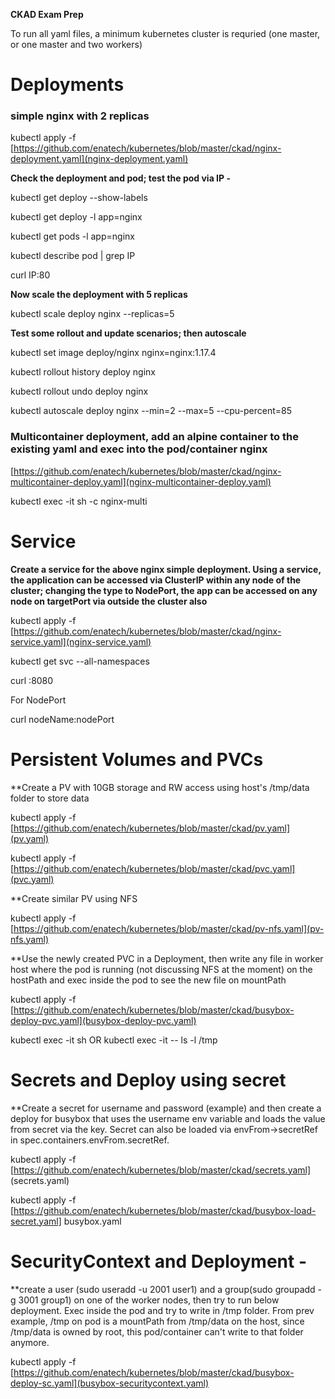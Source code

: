 **CKAD Exam Prep**

To run all yaml files, a minimum kubernetes cluster is requried (one master, or one master and two workers)

# Deployments
### simple nginx with 2 replicas

kubectl apply -f [https://github.com/enatech/kubernetes/blob/master/ckad/nginx-deployment.yaml](nginx-deployment.yaml)

**Check the deployment and pod; test the pod via IP -**

kubectl get deploy --show-labels

kubectl get deploy -l app=nginx

kubectl get pods -l app=nginx

kubectl describe pod <podname> | grep IP

curl IP:80

**Now scale the deployment with 5 replicas**

kubectl scale deploy nginx --replicas=5

**Test some rollout and update scenarios; then autoscale**

kubectl set image deploy/nginx nginx=nginx:1.17.4

kubectl rollout history deploy nginx

kubectl rollout undo deploy nginx

kubectl autoscale deploy nginx --min=2 --max=5 --cpu-percent=85

### Multicontainer deployment, add an alpine container to the existing yaml and exec into the pod/container nginx

[https://github.com/enatech/kubernetes/blob/master/ckad/nginx-multicontainer-deploy.yaml](nginx-multicontainer-deploy.yaml)

kubectl exec -it <podname> sh -c nginx-multi
  
# Service

**Create a service for the above nginx simple deployment. Using a service, the application can be accessed via ClusterIP within any node of the cluster; changing the type to NodePort, the app can be accessed on any node on targetPort via outside the cluster also**

kubectl apply -f [https://github.com/enatech/kubernetes/blob/master/ckad/nginx-service.yaml](nginx-service.yaml)

kubectl get svc --all-namespaces

curl <ClusterIp>:8080
  
For NodePort

curl nodeName:nodePort

# Persistent Volumes and PVCs

**Create a PV with 10GB storage and RW access using host's /tmp/data folder to store data

kubectl apply -f [https://github.com/enatech/kubernetes/blob/master/ckad/pv.yaml](pv.yaml)

kubectl apply -f [https://github.com/enatech/kubernetes/blob/master/ckad/pvc.yaml](pvc.yaml)
  
**Create similar PV using NFS

kubectl apply -f [https://github.com/enatech/kubernetes/blob/master/ckad/pv-nfs.yaml](pv-nfs.yaml)

**Use the newly created PVC in a Deployment, then write any file in worker host where the pod is running (not discussing NFS at the moment) on the hostPath and exec inside the pod to see the new file on mountPath

kubectl apply -f [https://github.com/enatech/kubernetes/blob/master/ckad/busybox-deploy-pvc.yaml](busybox-deploy-pvc.yaml)

kubectl exec -it <podname> sh OR kubectl exec -it <podname> -- ls -l /tmp
 
# Secrets and Deploy using secret

**Create a secret for username and password (example) and then create a deploy for busybox that uses the username env variable and loads the value from secret via the key. Secret can also be loaded via envFrom->secretRef in spec.containers.envFrom.secretRef.

kubectl apply -f [https://github.com/enatech/kubernetes/blob/master/ckad/secrets.yaml] (secrets.yaml)

kubectl apply -f [https://github.com/enatech/kubernetes/blob/master/ckad/busybox-load-secret.yaml] busybox.yaml

# SecurityContext and Deployment - 

**create a user (sudo useradd -u 2001 user1) and a group(sudo groupadd -g 3001 group1) on one of the worker nodes, then try to run below deployment. Exec inside the pod and try to write in /tmp folder. From prev example, /tmp on pod is a mountPath from /tmp/data on the host, since /tmp/data is owned by root, this pod/container can't write to that folder anymore. 

kubectl apply -f [https://github.com/enatech/kubernetes/blob/master/ckad/busybox-deploy-sc.yaml](busybox-securitycontext.yaml)
